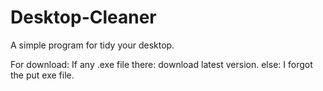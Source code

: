 # Desktop-Cleaner

A simple program for tidy your desktop.

For download:
  If any .exe file there: 
    download latest version.
  else:
    I forgot the put exe file.
  
